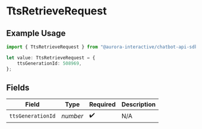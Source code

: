# TtsRetrieveRequest

## Example Usage

```typescript
import { TtsRetrieveRequest } from "@aurora-interactive/chatbot-api-sdk/models/operations";

let value: TtsRetrieveRequest = {
    ttsGenerationId: 508969,
};
```

## Fields

| Field              | Type               | Required           | Description        |
| ------------------ | ------------------ | ------------------ | ------------------ |
| `ttsGenerationId`  | *number*           | :heavy_check_mark: | N/A                |